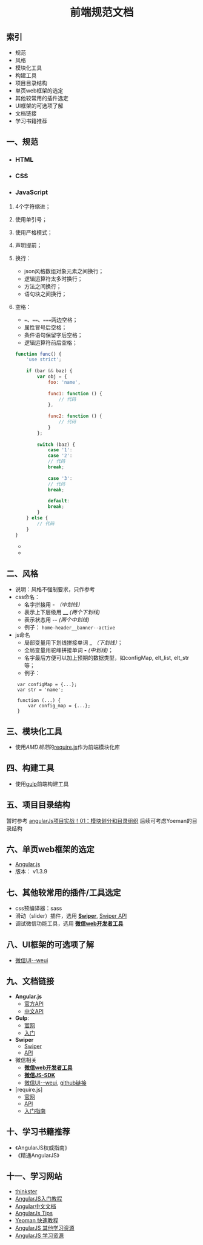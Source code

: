 # <center>前端规范文档
## 索引
  - 规范
  - 风格
  - 模块化工具
  - 构建工具
  - 项目目录结构
  - 单页web框架的选定
  - 其他较常用的插件选定
  - UI框架的可选项了解
  - 文档链接
  - 学习书籍推荐

## 一、规范
* ### HTML

* ### CSS

* ### JavaScript

1. 4个字符缩进；
2. 使用单引号；
3. 使用严格模式；
4. 声明提前；
5. 换行：
	- json风格数组对象元素之间换行；
	- 逻辑运算符太多时换行；
	- 方法之间换行；
	- 语句块之间换行；
6. 空格：
	- `=`、`==`、`===`两边空格；
	- 属性冒号后空格；
	- 条件语句保留字后空格；
	- 逻辑运算符前后空格；


	
	```javascript
	function func() {
		'use strict';
		
		if (bar && baz) {
			var obj = {
				foo: 'name',
				
				func1: function () {
					// 代码
				},
				
				func2: function () {
					// 代码
				}
			};
			
			switch (baz) {
				case '1':
				case '2':
				// 代码
				break;
				
				case '3':
				// 代码
				break;
				
				default:
				break;
			}
		} else {
			// 代码
		}
	}
	```
	-
	-
	

## 二、风格
  - 说明：风格不强制要求，只作参考
  - css命名：
    - 名字拼接用 **-** *（中划线）*
    - 表示上下层级用 **__** *(两个下划线)*
    - 表示状态用 **--** *(两个中划线)*
    - 例子： ```home-header__banner--active```
  - js命名
    - 局部变量用下划线拼接单词 **_** *（下划线）*；
    - 全局变量用驼峰拼接单词 **-** *(中划线)*；
    - 名字最后方便可以加上预期的数据类型，如configMap, elt_list, elt_str等；
    - 例子：

```
    var configMap = {...};
    var str = 'name';
    
    function (...) {
        var config_map = {...};
    }
```

## 三、模块化工具
  - 使用*AMD规范*的[require.js](http://requirejs.org/)作为前端模块化库

## 四、构建工具
  - 使用[gulp](http://www.gulpjs.com.cn/)前端构建工具

## 五、项目目录结构
暂时参考 [angularJs项目实战！01：模块划分和目录组织](http://www.angularjs.cn/A08q)
后续可考虑Yoeman的目录结构


## 六、单页web框架的选定
  - [Angular.js](https://docs.angularjs.org/api)
  - 版本： v1.3.9

## 七、其他较常用的插件/工具选定
  - css预编译器：sass
  - 滑动（slider）插件，选用 [**Swiper**](http://www.swiper.com.cn/), [Swiper API](http://www.swiper.com.cn/api/index.html)
  - 调试微信功能工具，选用 [**微信web开发者工具**](http://mp.weixin.qq.com/wiki/10/e5f772f4521da17fa0d7304f68b97d7e.html)

## 八、UI框架的可选项了解
  - [微信UI--weui](http://mp.weixin.qq.com/wiki/2/ae9782fb42e47ad79eb7b361c2149d16.html)

## 九、文档链接
  - **Angular.js**
    - [官方API](https://docs.angularjs.org/api)
    - [中文API](http://docs.angularjs.cn/api)
  - **Gulp**: 
    - [官网](http://www.gulpjs.com.cn/)
    - [入门](http://www.gulpjs.com.cn/docs/getting-started/)
  - **Swiper**
    - [Swiper](http://www.swiper.com.cn/) 
    - [API](http://www.swiper.com.cn/api/index.html)
  - 微信相关   
    - [**微信web开发者工具**](http://mp.weixin.qq.com/wiki/10/e5f772f4521da17fa0d7304f68b97d7e.html)
    - [**微信JS-SDK**](http://mp.weixin.qq.com/wiki/11/74ad127cc054f6b80759c40f77ec03db.html)
    - [微信UI--weui](http://mp.weixin.qq.com/wiki/2/ae9782fb42e47ad79eb7b361c2149d16.html), [github链接](https://github.com/weui/weui)
  - [require.js]
    - [官网](http://requirejs.org/)
    - [API](http://requirejs.org/docs/api.html)
    - [入门指南](http://www.gulpjs.com.cn/docs/getting-started/)

## 十、学习书籍推荐
  - 《AngularJS权威指南》
  - 《精通AngularJS》

## 十一、学习网站
  - [thinkster](https://thinkster.io/a-better-way-to-learn-angularjs)
  - [AngularJS入门教程](http://www.ituring.com.cn/minibook/303)
  - [Angular中文文档](http://docs.ngnice.com/guide)
  - [AngularJs Tips](http://angular-tips.com/)
  - [Yeoman 快速教程](http://blog.jobbole.com/65399/)
  - [AngularJS 其他学习资源](http://www.cnblogs.com/hubcarl/p/4207909.html)
  - [AngularJS 学习资源](http://blog.vichamp.com/angularjs/2014/08/02/angularjs-guideline/)